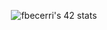 <p align="center"><a><img src="https://badge42.vercel.app/api/v2/cl4bxkyet004509mnpcbpdsub/stats?cursusId=21&coalitionId=45" alt="fbecerri's 42 stats" /></a></p>

<!--
**Careeza/Careeza** is a ✨ _special_ ✨ repository because its `README.md` (this file) appears on your GitHub profile.

Here are some ideas to get you started:

- 🔭 I’m currently working on ...
- 🌱 I’m currently learning ...
- 👯 I’m looking to collaborate on ...
- 🤔 I’m looking for help with ...
- 💬 Ask me about ...
- 📫 How to reach me: ...
- 😄 Pronouns: ...
- ⚡ Fun fact: ...
-->
